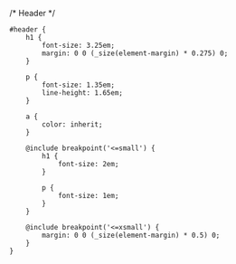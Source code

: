 /* Header */

	#header { 
		h1 {
			font-size: 3.25em;
			margin: 0 0 (_size(element-margin) * 0.275) 0;
		}

		p {
			font-size: 1.35em;
			line-height: 1.65em;
		}

		a {
			color: inherit;
		}

		@include breakpoint('<=small') {
			h1 {
				font-size: 2em;
			}

			p {
				font-size: 1em;
			}
		}

		@include breakpoint('<=xsmall') {
			margin: 0 0 (_size(element-margin) * 0.5) 0;
		}
	}
